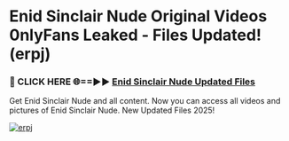# Enid Sinclair Nude Original Videos 0nlyFans Leaked - Files Updated! (erpj)

<h3>🔴 CLICK HERE 🌐==►► <a href="https://tinyurl.com/y5r63du9" rel="nofollow">Enid Sinclair Nude Updated Files</a></h3>

Get Enid Sinclair Nude and all content. Now you can access all videos and pictures of Enid Sinclair Nude. New Updated Files 2025!

[![erpj](https://i.imgur.com/UVo9nyh.gif)](https://tinyurl.com/y5r63du9)